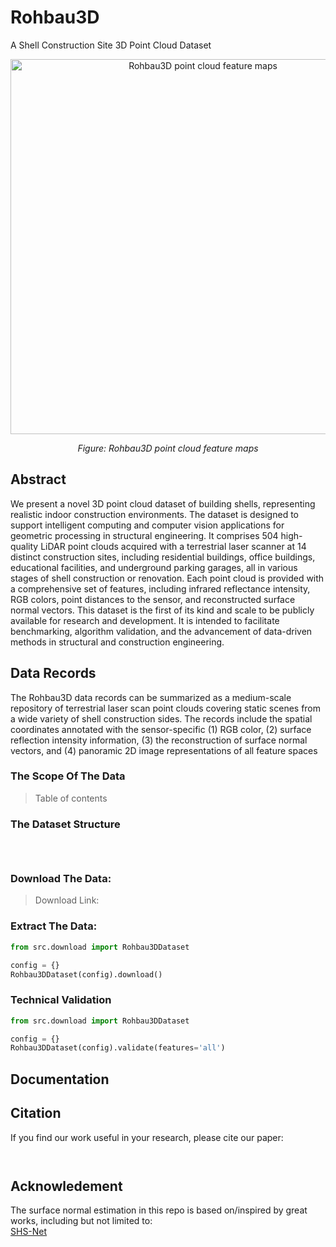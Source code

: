 # Rohbau3D
A Shell Construction Site 3D Point Cloud Dataset

<p align="center">
  <img width="600" src="https://github.com/user-attachments/assets/725f1d51-7f75-4f2e-aef4-08990b47c42c" alt="Rohbau3D point cloud feature maps">
</p>
<p align="center"><em>Figure: Rohbau3D point cloud feature maps</em></p>

## Abstract

We present a novel 3D point cloud dataset of building shells, representing realistic indoor construction environments. The dataset is designed to support intelligent computing and computer vision applications for geometric processing in structural engineering. It comprises 504 high-quality LiDAR point clouds acquired with a terrestrial laser scanner at 14 distinct construction sites, including residential buildings, office buildings, educational facilities, and underground parking garages, all in various stages of shell construction or renovation. Each point cloud is provided with a comprehensive set of features, including infrared reflectance intensity, RGB colors, point distances to the sensor, and reconstructed surface normal vectors. This dataset is the first of its kind and scale to be publicly available for research and development. It is intended to facilitate benchmarking, algorithm validation, and the advancement of data-driven methods in structural and construction engineering.


## Data Records

The Rohbau3D data records can be summarized as a medium-scale repository of terrestrial laser scan point clouds covering static scenes from a wide variety of shell construction sides. The records include the spatial coordinates annotated with the sensor-specific (1) RGB color, (2) surface reflection intensity information, (3) the reconstruction of surface normal vectors, and (4) panoramic 2D image representations of all feature spaces

### The Scope Of The Data

> Table of contents


### The Dataset Structure
```shell



```


### Download The Data: 

> Download Link:


### Extract The Data: 

```python
from src.download import Rohbau3DDataset

config = {}
Rohbau3DDataset(config).download()

```

### Technical Validation 

```python
from src.download import Rohbau3DDataset

config = {}
Rohbau3DDataset(config).validate(features='all')
```

## Documentation 






## Citation

If you find our work useful in your research, please cite our paper:

```


```

## Acknowledement
The surface normal estimation in this repo is based on/inspired by great works, including but not limited to:   
[SHS-Net](https://github.com/LeoQLi/SHS-Net) 

